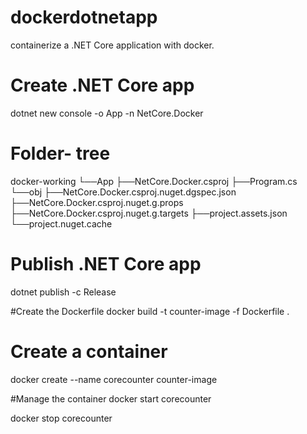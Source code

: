# dockerdotnetapp
containerize a .NET Core application with docker.

# Create .NET Core app

dotnet new console -o App -n NetCore.Docker

# Folder- tree
docker-working
    └──App
        ├──NetCore.Docker.csproj
        ├──Program.cs
        └──obj
            ├──NetCore.Docker.csproj.nuget.dgspec.json
            ├──NetCore.Docker.csproj.nuget.g.props
            ├──NetCore.Docker.csproj.nuget.g.targets
            ├──project.assets.json
            └──project.nuget.cache
# Publish .NET Core app
dotnet publish -c Release

#Create the Dockerfile
docker build -t counter-image -f Dockerfile .

# Create a container
docker create --name corecounter counter-image

#Manage the container
docker start corecounter

docker stop corecounter
